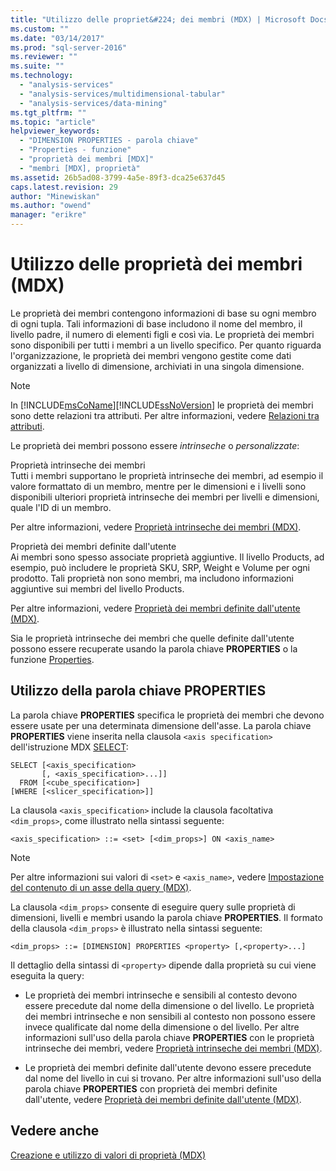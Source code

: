 ```yaml
---
title: "Utilizzo delle propriet&#224; dei membri (MDX) | Microsoft Docs"
ms.custom: ""
ms.date: "03/14/2017"
ms.prod: "sql-server-2016"
ms.reviewer: ""
ms.suite: ""
ms.technology: 
  - "analysis-services"
  - "analysis-services/multidimensional-tabular"
  - "analysis-services/data-mining"
ms.tgt_pltfrm: ""
ms.topic: "article"
helpviewer_keywords: 
  - "DIMENSION PROPERTIES - parola chiave"
  - "Properties - funzione"
  - "proprietà dei membri [MDX]"
  - "membri [MDX], proprietà"
ms.assetid: 26b5ad08-3799-4a5e-89f3-dca25e637d45
caps.latest.revision: 29
author: "Minewiskan"
ms.author: "owend"
manager: "erikre"
---
```

# Utilizzo delle propriet&#224; dei membri (MDX)
  Le proprietà dei membri contengono informazioni di base su ogni membro di ogni tupla. Tali informazioni di base includono il nome del membro, il livello padre, il numero di elementi figli e così via. Le proprietà dei membri sono disponibili per tutti i membri a un livello specifico. Per quanto riguarda l'organizzazione, le proprietà dei membri vengono gestite come dati organizzati a livello di dimensione, archiviati in una singola dimensione.  
  
> [!NOTE]  
>  In [!INCLUDE[msCoName](../../../includes/msconame-md.md)][!INCLUDE[ssNoVersion](../../../includes/ssnoversion-md.md)] le proprietà dei membri sono dette relazioni tra attributi. Per altre informazioni, vedere [Relazioni tra attributi](../../../analysis-services/multidimensional-models-olap-logical-dimension-objects/attribute-relationships.md).  
  
 Le proprietà dei membri possono essere *intrinseche* o *personalizzate*:  
  
 Proprietà intrinseche dei membri  
 Tutti i membri supportano le proprietà intrinseche dei membri, ad esempio il valore formattato di un membro, mentre per le dimensioni e i livelli sono disponibili ulteriori proprietà intrinseche dei membri per livelli e dimensioni, quale l'ID di un membro.  
  
 Per altre informazioni, vedere [Proprietà intrinseche dei membri &#40;MDX&#41;](../../../analysis-services/multidimensional-models/mdx/intrinsic-member-properties-mdx.md).  
  
 Proprietà dei membri definite dall'utente  
 Ai membri sono spesso associate proprietà aggiuntive. Il livello Products, ad esempio, può includere le proprietà SKU, SRP, Weight e Volume per ogni prodotto. Tali proprietà non sono membri, ma includono informazioni aggiuntive sui membri del livello Products.  
  
 Per altre informazioni, vedere [Proprietà dei membri definite dall'utente &#40;MDX&#41;](../../../analysis-services/multidimensional-models/mdx/user-defined-member-properties-mdx.md).  
  
 Sia le proprietà intrinseche dei membri che quelle definite dall'utente possono essere recuperate usando la parola chiave **PROPERTIES** o la funzione [Properties](../../../mdx/properties-mdx.md).  
  
## Utilizzo della parola chiave PROPERTIES  
 La parola chiave **PROPERTIES** specifica le proprietà dei membri che devono essere usate per una determinata dimensione dell'asse. La parola chiave **PROPERTIES** viene inserita nella clausola `<axis specification>` dell'istruzione MDX [SELECT](../Topic/SELECT%20Statement%20\(MDX\).md):  
  
```  
SELECT [<axis_specification>  
       [, <axis_specification>...]]  
  FROM [<cube_specification>]  
[WHERE [<slicer_specification>]]  
```  
  
 La clausola `<axis_specification>` include la clausola facoltativa `<dim_props>`, come illustrato nella sintassi seguente:  
  
```  
<axis_specification> ::= <set> [<dim_props>] ON <axis_name>  
```  
  
> [!NOTE]  
>  Per altre informazioni sui valori di `<set>` e `<axis_name>`, vedere [Impostazione del contenuto di un asse della query &#40;MDX&#41;](../../../analysis-services/multidimensional-models/mdx/specifying-the-contents-of-a-query-axis-mdx.md).  
  
 La clausola `<dim_props>` consente di eseguire query sulle proprietà di dimensioni, livelli e membri usando la parola chiave **PROPERTIES**. Il formato della clausola `<dim_props>` è illustrato nella sintassi seguente:  
  
```  
<dim_props> ::= [DIMENSION] PROPERTIES <property> [,<property>...]  
```  
  
 Il dettaglio della sintassi di `<property>` dipende dalla proprietà su cui viene eseguita la query:  
  
-   Le proprietà dei membri intrinseche e sensibili al contesto devono essere precedute dal nome della dimensione o del livello. Le proprietà dei membri intrinseche e non sensibili al contesto non possono essere invece qualificate dal nome della dimensione o del livello. Per altre informazioni sull'uso della parola chiave **PROPERTIES** con le proprietà intrinseche dei membri, vedere [Proprietà intrinseche dei membri &#40;MDX&#41;](../../../analysis-services/multidimensional-models/mdx/intrinsic-member-properties-mdx.md).  
  
-   Le proprietà dei membri definite dall'utente devono essere precedute dal nome del livello in cui si trovano. Per altre informazioni sull'uso della parola chiave **PROPERTIES** con proprietà dei membri definite dall'utente, vedere [Proprietà dei membri definite dall'utente &#40;MDX&#41;](../../../analysis-services/multidimensional-models/mdx/user-defined-member-properties-mdx.md).  
  
## Vedere anche  
 [Creazione e utilizzo di valori di proprietà &#40;MDX&#41;](../Topic/Creating%20and%20Using%20Property%20Values%20\(MDX\).md)  
  
  